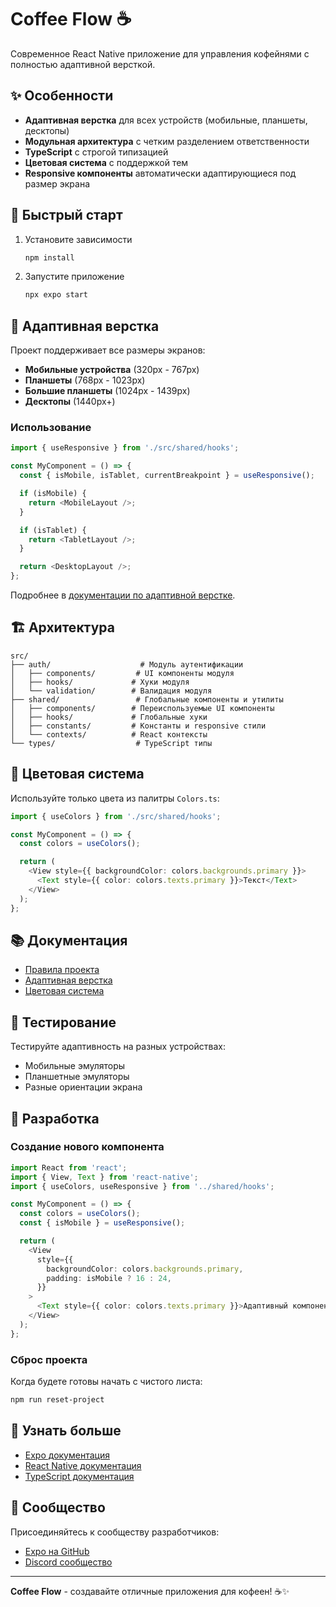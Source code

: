 # Coffee Flow ☕

Современное React Native приложение для управления кофейнями с полностью адаптивной версткой.

## ✨ Особенности

- **Адаптивная верстка** для всех устройств (мобильные, планшеты, десктопы)
- **Модульная архитектура** с четким разделением ответственности
- **TypeScript** с строгой типизацией
- **Цветовая система** с поддержкой тем
- **Responsive компоненты** автоматически адаптирующиеся под размер экрана

## 🚀 Быстрый старт

1. Установите зависимости

   ```bash
   npm install
   ```

2. Запустите приложение

   ```bash
   npx expo start
   ```

## 📱 Адаптивная верстка

Проект поддерживает все размеры экранов:

- **Мобильные устройства** (320px - 767px)
- **Планшеты** (768px - 1023px)
- **Большие планшеты** (1024px - 1439px)
- **Десктопы** (1440px+)

### Использование

```typescript
import { useResponsive } from './src/shared/hooks';

const MyComponent = () => {
  const { isMobile, isTablet, currentBreakpoint } = useResponsive();

  if (isMobile) {
    return <MobileLayout />;
  }

  if (isTablet) {
    return <TabletLayout />;
  }

  return <DesktopLayout />;
};
```

Подробнее в [документации по адаптивной верстке](./docs/RESPONSIVE.md).

## 🏗️ Архитектура

```
src/
├── auth/                    # Модуль аутентификации
│   ├── components/         # UI компоненты модуля
│   ├── hooks/             # Хуки модуля
│   └── validation/        # Валидация модуля
├── shared/                 # Глобальные компоненты и утилиты
│   ├── components/        # Переиспользуемые UI компоненты
│   ├── hooks/             # Глобальные хуки
│   ├── constants/         # Константы и responsive стили
│   └── contexts/          # React контексты
└── types/                  # TypeScript типы
```

## 🎨 Цветовая система

Используйте только цвета из палитры `Colors.ts`:

```typescript
import { useColors } from './src/shared/hooks';

const MyComponent = () => {
  const colors = useColors();

  return (
    <View style={{ backgroundColor: colors.backgrounds.primary }}>
      <Text style={{ color: colors.texts.primary }}>Текст</Text>
    </View>
  );
};
```

## 📚 Документация

- [Правила проекта](./docs/README.md)
- [Адаптивная верстка](./docs/RESPONSIVE.md)
- [Цветовая система](./docs/COLORS.md)

## 🧪 Тестирование

Тестируйте адаптивность на разных устройствах:

- Мобильные эмуляторы
- Планшетные эмуляторы
- Разные ориентации экрана

## 🔧 Разработка

### Создание нового компонента

```typescript
import React from 'react';
import { View, Text } from 'react-native';
import { useColors, useResponsive } from '../shared/hooks';

const MyComponent = () => {
  const colors = useColors();
  const { isMobile } = useResponsive();

  return (
    <View
      style={{
        backgroundColor: colors.backgrounds.primary,
        padding: isMobile ? 16 : 24,
      }}
    >
      <Text style={{ color: colors.texts.primary }}>Адаптивный компонент</Text>
    </View>
  );
};
```

### Сброс проекта

Когда будете готовы начать с чистого листа:

```bash
npm run reset-project
```

## 📖 Узнать больше

- [Expo документация](https://docs.expo.dev/)
- [React Native документация](https://reactnative.dev/)
- [TypeScript документация](https://www.typescriptlang.org/)

## 🤝 Сообщество

Присоединяйтесь к сообществу разработчиков:

- [Expo на GitHub](https://github.com/expo/expo)
- [Discord сообщество](https://chat.expo.dev)

---

**Coffee Flow** - создавайте отличные приложения для кофеен! ☕✨
